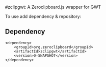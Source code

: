 #zclipgwt: A Zeroclipboard.js wrapper for GWT

To use add dependency & repository:

Dependency
--------------
```
<dependency>
	<groupId>org.zeroclipboard</groupId>
	<artifactId>zclipgwt</artifactId>
	<version>0-SNAPSHOT</version>
</dependency>
```
